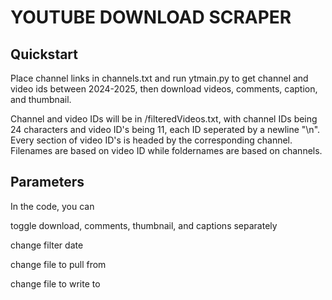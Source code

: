 # YOUTUBE DOWNLOAD SCRAPER
## Quickstart
Place channel links in channels.txt and run ytmain.py to get channel and video ids between 2024-2025, then download videos, comments, caption, and thumbnail. 

Channel and video IDs will be in /filteredVideos.txt, with channel IDs being 24 characters and video ID's being 11, each ID seperated by a newline "\n". 
Every section of video ID's is headed by the corresponding channel.
Filenames are based on video ID while foldernames are based on channels.

## Parameters
In the code, you can 

toggle download, comments, thumbnail, and captions separately

change filter date

change file to pull from

change file to write to

